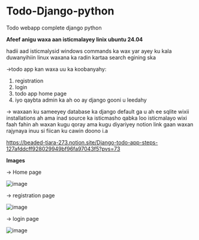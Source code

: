 # Todo-Django-python
Todo webapp complete django python 

**Afeef anigu waxa aan isticmalayey linix ubuntu 24.04**

hadii aad isticmalysid windows commands ka wax yar ayey ku kala duwanyihiin linux waxana ka radin kartaa search egining ska

->todo app kan waxa uu ka koobanyahy:
1. registration
2. login
3. todo app home page
4. iyo qaybta admin ka ah oo ay django gooni u leedahy

-> waxaan ku sameeyey database ka django default ga u ah ee sqlite
wixii installations ah ama inad source ka isticmasho qabka loo isticmalayo wixi faah fahin ah waxan kugu qoray ama kugu diyariyey notion link gaan
waxan rajynaya inuu si fiican ku cawin doono i.a

https://beaded-tiara-273.notion.site/Django-todo-app-steps-127afddcff928029949bf96fa97043f5?pvs=73

**Images**

-> Home page

![image](https://github.com/user-attachments/assets/aa9c05c2-b6bd-4ca2-8549-42d5639fff4a)

-> registration page

![image](https://github.com/user-attachments/assets/dd69833b-2fef-47d8-b404-b66636121937)

-> login page

![image](https://github.com/user-attachments/assets/68b49cf8-17df-4ab5-bec0-fe2703b21397)
